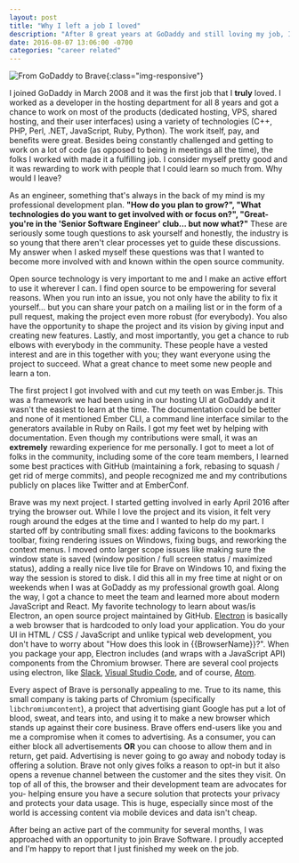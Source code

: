 ```yaml
---
layout: post
title: "Why I left a job I loved"
description: "After 8 great years at GoDaddy and still loving my job, I left to join a small San Francisco startup, Brave Software. Why? Read and find out :)"
date: 2016-08-07 13:06:00 -0700
categories: "career related"
---
```


![From GoDaddy to Brave](https://blog.clifton.io/wp-content/uploads/2016/08/gd-to-brave.png){:class="img-responsive"}

I joined GoDaddy in March 2008 and it was the first job that I **truly** loved. I worked as a developer in the hosting department for all 8 years and got a chance to work on most of the products (dedicated hosting, VPS, shared hosting, and their user interfaces) using a variety of technologies (C++, PHP, Perl, .NET, JavaScript, Ruby, Python). The work itself, pay, and benefits were great. Besides being constantly challenged and getting to work on a lot of code (as opposed to being in meetings all the time), the folks I worked with made it a fulfilling job.  I consider myself pretty good and it was rewarding to work with people that I could learn so much from. Why would I leave?

As an engineer, something that's always in the back of my mind is my professional development plan. **"How do you plan to grow?", "What technologies do you want to get involved with or focus on?", "Great- you're in the 'Senior Software Engineer' club... but now what?"** These are seriously some tough questions to ask yourself and honestly, the industry is so young that there aren't clear processes yet to guide these discussions. My answer when I asked myself these questions was that I wanted to become more involved with and known within the open source community.

Open source technology is very important to me and I make an active effort to use it wherever I can. I find open source to be empowering for several reasons. When you run into an issue, you not only have the ability to fix it yourself… but you can share your patch on a mailing list or in the form of a pull request, making the project even more robust (for everybody). You also have the opportunity to shape the project and its vision by giving input and creating new features. Lastly, and most importantly, you get a chance to rub elbows with everybody in the community. These people have a vested interest and are in this together with you; they want everyone using the project to succeed. What a great chance to meet some new people and learn a ton.

The first project I got involved with and cut my teeth on was Ember.js. This was a framework we had been using in our hosting UI at GoDaddy and it wasn't the easiest to learn at the time. The documentation could be better and none of it mentioned Ember CLI, a command line interface similar to the generators available in Ruby on Rails. I got my feet wet by helping with documentation.  Even though my contributions were small, it was an **extremely** rewarding experience for me personally. I got to meet a lot of folks in the community, including some of the core team members, I learned some best practices with GitHub (maintaining a fork, rebasing to squash / get rid of merge commits), and people recognized me and my contributions publicly on places like Twitter and at EmberConf.

Brave was my next project. I started getting involved in early April 2016 after trying the browser out. While I love the project and its vision, it felt very rough around the edges at the time and I wanted to help do my part. I started off by contributing small fixes: adding favicons to the bookmarks toolbar, fixing rendering issues on Windows, fixing bugs, and reworking the context menus.  I moved onto larger scope issues like making sure the window state is saved (window position / full screen status / maximized status), adding a really nice live tile for Brave on Windows 10, and fixing the way the session is stored to disk.  I did this all in my free time at night or on weekends when I was at GoDaddy as my professional growth goal. Along the way, I got a chance to meet the team and learned more about modern JavaScript and React. My favorite technology to learn about was/is Electron, an open source project maintained by GitHub. [Electron](https://electronjs.org/) is basically a web browser that is hardcoded to only load your application. You do your UI in HTML / CSS / JavaScript and unlike typical web development, you don't have to worry about "How does this look in {{BrowserName}}?". When you package your app, Electron includes (and wraps with a JavaScript API) components from the Chromium browser. There are several cool projects using electron, like [Slack](https://slack.com/), [Visual Studio Code](https://code.visualstudio.com/), and of course, [Atom](https://atom.io/).

Every aspect of Brave is personally appealing to me. True to its name, this small company is taking parts of Chromium (specifically `libchromiumcontent`), a project that advertising giant Google has put a lot of blood, sweat, and tears into, and using it to make a new browser which stands up against their core business. Brave offers end-users like you and me a compromise when it comes to advertising. As a consumer, you can either block all advertisements **OR** you can choose to allow them and in return, get paid. Advertising is never going to go away and nobody today is offering a solution. Brave not only gives folks a reason to opt-in but it also opens a revenue channel between the customer and the sites they visit. On top of all of this, the browser and their development team are advocates for you- helping ensure you have a secure solution that protects your privacy and protects your data usage.  This is huge, especially since most of the world is accessing content via mobile devices and data isn't cheap.

After being an active part of the community for several months, I was approached with an opportunity to join Brave Software. I proudly accepted and I'm happy to report that I just finished my week on the job.
